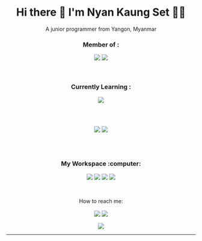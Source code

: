 <h1 align='center'>
  Hi there 👋 I'm Nyan Kaung Set 👨‍💻
</h1>
<p align='center'>A junior programmer from Yangon, Myanmar</p>
 
 <h3 align='center'>Member of :</h3>
 <p align='center'>
 <a href="https://cooldevs.netlify.app"><img src="https://img.shields.io/badge/cooldevs-000000?style=for-the-badge&logo=cooldevs&logoColor=white"></a>
 <a href="https://github.com/Programmer-sClass"><img src="https://img.shields.io/badge/ProgrammersClass-000000?style=for-the-badge&logo=Programmer-sClass&logoColor=white"></a>
<br><br><br>
 <h3 align='center'>Currently Learning : </h3>
<p align='center'> <!--img src="https://img.shields.io/badge/html-E34F26?style=for-the-badge&logo=html&logoColor=white"> <img src="https://img.shields.io/badge/css-1572B6?style=for-the-badge&logo=css&logoColor=white"--> <img src="https://img.shields.io/badge/JavaScript-323330?style=for-the-badge&logo=javascript&logoColor=F7DF1E"></p>

<br><br>
<p align='center'>
  <img src="https://github-profile-summary-cards.vercel.app/api/cards/profile-details?username=NyanKaungSet&theme=vue">
  <img src="https://github-readme-stats.vercel.app/api/top-langs/?username=NyanKaungSet&theme=blue-green"></p>
<br><br>
<h3 align='center'>My Workspace :computer:</h3>
<p align='center'><img src="https://img.shields.io/badge/Windows-0078D6?style=for-the-badge&logo=windows&logoColor=white"> <img src="https://img.shields.io/badge/hp%20laptop-0096D6?style=for-the-badge&logo=hp&logoColor=white"> <img src="https://img.shields.io/badge/Intel%20Core_i5_10th-0071C5?style=for-the-badge&logo=intel&logoColor=white"> <img src="https://img.shields.io/badge/Visual_Studio_Code-0078D4?style=for-the-badge&logo=visual%20studio%20code&logoColor=white"></p>
<br>
<p align='center'>How to reach me: <br><br><a href="https://discord.com/users/908203066518564864/"><img src="https://img.shields.io/badge/discord-5865F2?style=for-the-badge&logo=discord&logoColor=white"></a> <a href="https://t.me/NyanKaungSet"> <img src="https://img.shields.io/badge/telegram-26A5E4?style=for-the-badge&logo=telegram&logoColor=white"></a></p>

<p align='center'> <img src="https://hits.seeyoufarm.com/api/count/incr/badge.svg?url=https%3A%2F%2Fgithub.com%2FNyanKaungSet1212%2Fhit-counter"></p>

*****

<!--img src="https://github-readme-stats.vercel.app/api?username=NyanKaungSet">
<img src="https://github-readme-streak-stats.herokuapp.com/?user=NyanKaungSet">
<img src="https://github-profile-trophy.vercel.app/?username=NyanKaungSet"-->
<!--img src="https://img.shields.io/badge/{TEXT}-{HEX-COLOR}?style=for-the-badge&logo={LOGO-NAME}&logoColor=white"-->

<!-- 67/128 -->
